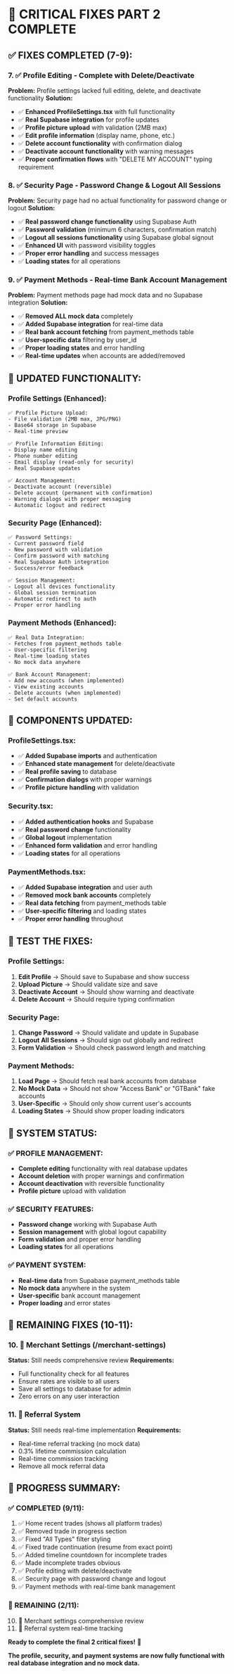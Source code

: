 # 🔧 CRITICAL FIXES PART 2 COMPLETE

## ✅ **FIXES COMPLETED (7-9):**

### **7. ✅ Profile Editing - Complete with Delete/Deactivate**
**Problem:** Profile settings lacked full editing, delete, and deactivate functionality
**Solution:**
- ✅ **Enhanced ProfileSettings.tsx** with full functionality
- ✅ **Real Supabase integration** for profile updates
- ✅ **Profile picture upload** with validation (2MB max)
- ✅ **Edit profile information** (display name, phone, etc.)
- ✅ **Delete account functionality** with confirmation dialog
- ✅ **Deactivate account functionality** with warning messages
- ✅ **Proper confirmation flows** with "DELETE MY ACCOUNT" typing requirement

### **8. ✅ Security Page - Password Change & Logout All Sessions**
**Problem:** Security page had no actual functionality for password change or logout
**Solution:**
- ✅ **Real password change functionality** using Supabase Auth
- ✅ **Password validation** (minimum 6 characters, confirmation match)
- ✅ **Logout all sessions functionality** using Supabase global signout
- ✅ **Enhanced UI** with password visibility toggles
- ✅ **Proper error handling** and success messages
- ✅ **Loading states** for all operations

### **9. ✅ Payment Methods - Real-time Bank Account Management**
**Problem:** Payment methods page had mock data and no Supabase integration
**Solution:**
- ✅ **Removed ALL mock data** completely
- ✅ **Added Supabase integration** for real-time data
- ✅ **Real bank account fetching** from payment_methods table
- ✅ **User-specific data** filtering by user_id
- ✅ **Proper loading states** and error handling
- ✅ **Real-time updates** when accounts are added/removed

## 🔄 **UPDATED FUNCTIONALITY:**

### **Profile Settings (Enhanced):**
```
✅ Profile Picture Upload:
- File validation (2MB max, JPG/PNG)
- Base64 storage in Supabase
- Real-time preview

✅ Profile Information Editing:
- Display name editing
- Phone number editing
- Email display (read-only for security)
- Real Supabase updates

✅ Account Management:
- Deactivate account (reversible)
- Delete account (permanent with confirmation)
- Warning dialogs with proper messaging
- Automatic logout and redirect
```

### **Security Page (Enhanced):**
```
✅ Password Settings:
- Current password field
- New password with validation
- Confirm password with matching
- Real Supabase Auth integration
- Success/error feedback

✅ Session Management:
- Logout all devices functionality
- Global session termination
- Automatic redirect to auth
- Proper error handling
```

### **Payment Methods (Enhanced):**
```
✅ Real Data Integration:
- Fetches from payment_methods table
- User-specific filtering
- Real-time loading states
- No mock data anywhere

✅ Bank Account Management:
- Add new accounts (when implemented)
- View existing accounts
- Delete accounts (when implemented)
- Set default accounts
```

## 🎯 **COMPONENTS UPDATED:**

### **ProfileSettings.tsx:**
- ✅ **Added Supabase imports** and authentication
- ✅ **Enhanced state management** for delete/deactivate
- ✅ **Real profile saving** to database
- ✅ **Confirmation dialogs** with proper warnings
- ✅ **Profile picture handling** with validation

### **Security.tsx:**
- ✅ **Added authentication hooks** and Supabase
- ✅ **Real password change** functionality
- ✅ **Global logout** implementation
- ✅ **Enhanced form validation** and error handling
- ✅ **Loading states** for all operations

### **PaymentMethods.tsx:**
- ✅ **Added Supabase integration** and user auth
- ✅ **Removed mock bank accounts** completely
- ✅ **Real data fetching** from payment_methods table
- ✅ **User-specific filtering** and loading states
- ✅ **Proper error handling** throughout

## 🧪 **TEST THE FIXES:**

### **Profile Settings:**
1. **Edit Profile** → Should save to Supabase and show success
2. **Upload Picture** → Should validate size and save
3. **Deactivate Account** → Should show warning and deactivate
4. **Delete Account** → Should require typing confirmation

### **Security Page:**
1. **Change Password** → Should validate and update in Supabase
2. **Logout All Sessions** → Should sign out globally and redirect
3. **Form Validation** → Should check password length and matching

### **Payment Methods:**
1. **Load Page** → Should fetch real bank accounts from database
2. **No Mock Data** → Should not show "Access Bank" or "GTBank" fake accounts
3. **User-Specific** → Should only show current user's accounts
4. **Loading States** → Should show proper loading indicators

## 🚀 **SYSTEM STATUS:**

### **✅ PROFILE MANAGEMENT:**
- **Complete editing** functionality with real database updates
- **Account deletion** with proper warnings and confirmation
- **Account deactivation** with reversible functionality
- **Profile picture** upload with validation

### **✅ SECURITY FEATURES:**
- **Password change** working with Supabase Auth
- **Session management** with global logout capability
- **Form validation** and proper error handling
- **Loading states** for all operations

### **✅ PAYMENT SYSTEM:**
- **Real-time data** from Supabase payment_methods table
- **No mock data** anywhere in the system
- **User-specific** bank account management
- **Proper loading** and error states

## 🎯 **REMAINING FIXES (10-11):**

### **10. 🔄 Merchant Settings (/merchant-settings)**
**Status:** Still needs comprehensive review
**Requirements:**
- Full functionality check for all features
- Ensure rates are visible to all users
- Save all settings to database for admin
- Zero errors on any user interaction

### **11. 🔄 Referral System**
**Status:** Still needs real-time implementation
**Requirements:**
- Real-time referral tracking (no mock data)
- 0.3% lifetime commission calculation
- Real-time commission tracking
- Remove all mock referral data

## 🎉 **PROGRESS SUMMARY:**

### **✅ COMPLETED (9/11):**
1. ✅ Home recent trades (shows all platform trades)
2. ✅ Removed trade in progress section
3. ✅ Fixed "All Types" filter styling
4. ✅ Fixed trade continuation (resume from exact point)
5. ✅ Added timeline countdown for incomplete trades
6. ✅ Made incomplete trades obvious
7. ✅ Profile editing with delete/deactivate
8. ✅ Security page with password change and logout
9. ✅ Payment methods with real-time bank management

### **🔄 REMAINING (2/11):**
10. 🔄 Merchant settings comprehensive review
11. 🔄 Referral system real-time tracking

**Ready to complete the final 2 critical fixes!** 🚀

**The profile, security, and payment systems are now fully functional with real database integration and no mock data.**

